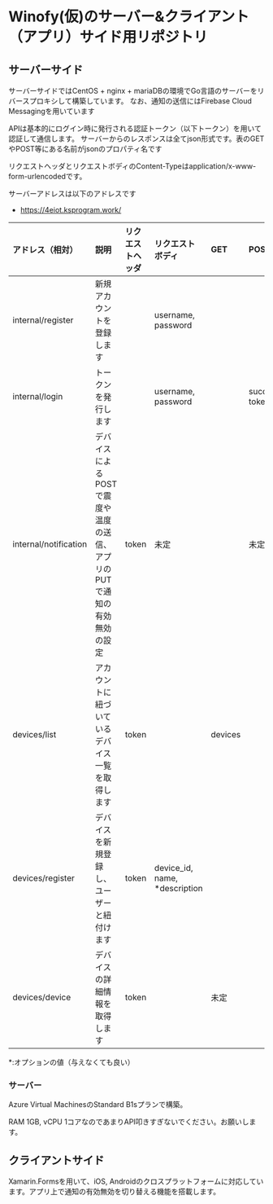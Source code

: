 # Winofy(仮)のサーバー&クライアント（アプリ）サイド用リポジトリ

## サーバーサイド
サーバーサイドではCentOS + nginx + mariaDBの環境でGo言語のサーバーをリバースプロキシして構築しています。
なお、通知の送信にはFirebase Cloud Messagingを用いています

APIは基本的にログイン時に発行される認証トークン（以下トークン）を用いて認証して通信します。
サーバーからのレスポンスは全てjson形式です。表のGETやPOST等にある名前がjsonのプロパティ名です

リクエストヘッダとリクエストボディのContent-Typeはapplication/x-www-form-urlencodedです。

サーバーアドレスは以下のアドレスです
 - https://4eiot.ksprogram.work/

| アドレス（相対） | 説明 | リクエストヘッダ | リクエストボディ | GET | POST | PUT |
|:-----------|:------------|:------------|:------------|:------------|:------------|:------------|
| internal/register | 新規アカウントを登録します |  | username, password |  |  | success, messages |
| internal/login | トークンを発行します |  | username, password |  | success, token |  |
| internal/notification | デバイスによるPOSTで震度や温度の送信、アプリのPUTで通知の有効無効の設定 | token | 未定 |  | 未定 | 未定 |
| devices/list | アカウントに紐づいているデバイス一覧を取得します | token |  | devices |  |  |
| devices/register | デバイスを新規登録し、ユーザーと紐付けます | token | device_id, name, *description |  |  | success, message |
| devices/device | デバイスの詳細情報を取得します | token |  | 未定 |  |  |

\*:オプションの値（与えなくても良い）

### サーバー
Azure Virtual MachinesのStandard B1sプランで構築。

RAM 1GB, vCPU 1コアなのであまりAPI叩きすぎないでください。お願いします。

## クライアントサイド
Xamarin.Formsを用いて、iOS, Androidのクロスプラットフォームに対応しています。アプリ上で通知の有効無効を切り替える機能を搭載します。　